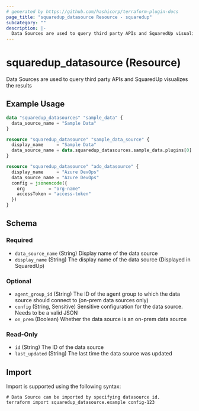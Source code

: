 ```yaml
---
# generated by https://github.com/hashicorp/terraform-plugin-docs
page_title: "squaredup_datasource Resource - squaredup"
subcategory: ""
description: |-
  Data Sources are used to query third party APIs and SquaredUp visualizes the results
---
```


# squaredup_datasource (Resource)

Data Sources are used to query third party APIs and SquaredUp visualizes the results

## Example Usage

```terraform
data "squaredup_datasources" "sample_data" {
  data_source_name = "Sample Data"
}

resource "squaredup_datasource" "sample_data_source" {
  display_name     = "Sample Data"
  data_source_name = data.squaredup_datasources.sample_data.plugins[0].display_name
}

resource "squaredup_datasource" "ado_datasource" {
  display_name     = "Azure DevOps"
  data_source_name = "Azure DevOps"
  config = jsonencode({
    org         = "org-name"
    accessToken = "access-token"
  })
}
```

<!-- schema generated by tfplugindocs -->
## Schema

### Required

- `data_source_name` (String) Display name of the data source
- `display_name` (String) The display name of the data source (Displayed in SquaredUp)

### Optional

- `agent_group_id` (String) The ID of the agent group to which the data source should connect to (on-prem data sources only)
- `config` (String, Sensitive) Sensitive configuration for the data source. Needs to be a valid JSON
- `on_prem` (Boolean) Whether the data source is an on-prem data source

### Read-Only

- `id` (String) The ID of the data source
- `last_updated` (String) The last time the data source was updated

## Import

Import is supported using the following syntax:

```shell
# Data Source can be imported by specifying datasource id.
terraform import squaredup_datasource.example config-123
```
